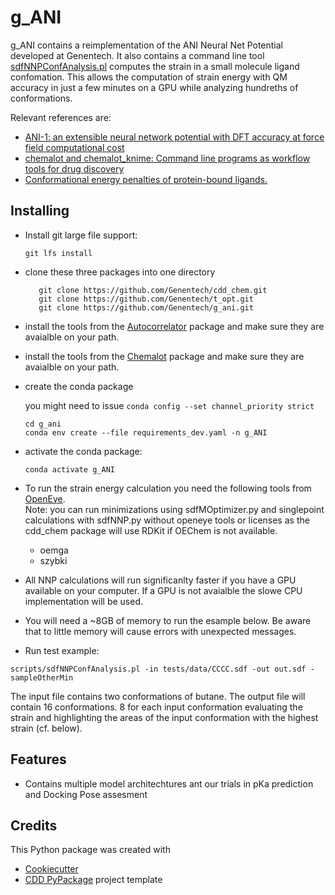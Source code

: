 # g_ANI

 g_ANI contains a reimplementation of the ANI Neural Net Potential developed at Genentech.
It also contains a command line tool [sdfNNPConfAnalysis.pl](iscripts/sdfNNPConfAnalysis.pl)
computes the strain in a small molecule ligand confomation. This allows the computation of strain energy with QM accuracy in just a few minutes on a GPU while analyzing hundreths of conformations.

Relevant references are:
   - [ANI-1: an extensible neural network potential with DFT accuracy at force field computational cost](https://pubs.rsc.org/en/content/articlelanding/2017/SC/C6SC05720A)
   - [chemalot and chemalot_knime: Command line programs as workflow tools for drug discovery](https://jcheminf.biomedcentral.com/articles/10.1186/s13321-017-0228-9)
   - [Conformational energy penalties of protein-bound ligands.](https://link.springer.com/article/10.1023/A:1008007507641)

## Installing
   - Install git large file support:
     ```
     git lfs install
     ```
   - clone these three packages into one directory
     ```
        git clone https://github.com/Genentech/cdd_chem.git
        git clone https://github.com/Genentech/t_opt.git
        git clone https://github.com/Genentech/g_ani.git
      ```
  - install the tools from the [Autocorrelator](https://github.com/chemalot/autocorrelator) package and make sure they are avaialble on your path.
  - install the tools from the [Chemalot](https://github.com/chemalot/chemalot) package and make sure they are avaialble on your path.
  - create the conda package
   
     you might need to issue `conda config --set channel_priority strict`
     ```
     cd g_ani
     conda env create --file requirements_dev.yaml -n g_ANI
     ```
   - activate the conda package:
      ```
      conda activate g_ANI
      ```
   - To run the strain energy calculation you need the following tools from [OpenEye](https://www.eyesopen.com/).<br/>
     Note: you can run minimizations using sdfMOptimizer.py and singlepoint calculations with sdfNNP.py without openeye tools
           or licenses as the cdd_chem package will use RDKit if OEChem is not available.
   
       - oemga
       - szybki

   - All NNP calculations will run significanlty faster if you have a GPU available on your computer. If a GPU is not avaialble the slowe CPU implementation will be used.

   - You will need a ~8GB of memory to run the esample below. Be aware that to little memory will cause errors with unexpected messages.
   - Run test example:
   ```
   scripts/sdfNNPConfAnalysis.pl -in tests/data/CCCC.sdf -out out.sdf -sampleOtherMin
   ```
   The input file contains two conformations of butane. The output file will contain 16 conformations. 8 for each input conformation evaluating the strain and highlighting the areas of the input conformation with the highest strain (cf. below).


## Features

-  Contains multiple model architechtures ant our trials in pKa prediction and Docking Pose assesment

## Credits

This Python package was created with

- [Cookiecutter](https://github.com/audreyr/cookiecutter)
- [CDD PyPackage](https://code.roche.com/SMDD/python/cdd-pypackage) project template
